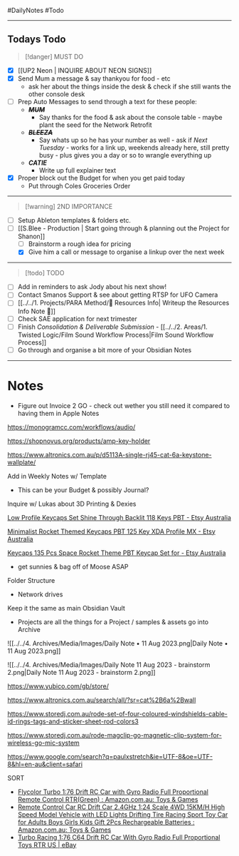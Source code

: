    #DailyNotes #Todo 
- - -
## Todays Todo

>[!danger] MUST DO

- [x] [[UP2 Neon | INQUIRE ABOUT NEON SIGNS]]
- [x] Send Mum a message & say thankyou for food - etc
	- ask her about the things inside the desk & check if she still wants the other console desk
- [ ] Prep Auto Messages to send through a text for these people:
	- ~~***MUM***~~ 
		- Say thanks for the food & ask about the console table - maybe plant the seed for the Network Retrofit
	- ~~***BLEEZA***~~ 
		- Say whats up so he has your number as well - ask if *Next Tuesday* - works for a link up, weekends already here, still pretty busy - plus gives you a day or so to wrangle everything up
	- ***CATIE***
		- Write up full explainer text
- [x] Proper block out the Budget for when you get paid today
	- Put through Coles Groceries Order



- - -
>[!warning] 2ND IMPORTANCE

- [ ] Setup Ableton templates & folders etc.
- [ ] [[S.Blee - Production | Start going through & planning out the Project for Shanon]]
	- [ ] Brainstorm a rough idea for pricing
	- [x] Give him a call or message to organise a linkup over the next week

- - -
>[!todo] TODO

- [ ] Add in reminders to ask Jody about his next show!
- [ ] Contact Smanos Support & see about getting RTSP for UFO Camera
- [ ] [[../../1. Projects/PARA Method/🚩 Resources Info| Writeup the Resources Info Note 🚩]]
- [ ] Check SAE application for next trimester
- [ ] Finish *Consolidation & Deliverable Submission* - [[../../2. Areas/1. Twisted Logic/Film Sound Workflow Process|Film Sound Workflow Process]]
- [ ] Go through and organise a bit more of your Obsidian Notes

- - -
# Notes
- Figure out Invoice 2 GO - check out wether you still need it compared to having them in Apple Notes

https://monogramcc.com/workflows/audio/

https://shopnovus.org/products/amp-key-holder

https://www.altronics.com.au/p/d5113A-single-rj45-cat-6a-keystone-wallplate/

Add in Weekly Notes w/ Template
- This can be your Budget & possibly Journal?

Inquire w/ Lukas about 3D Printing & Dexies

[Low Profile Keycaps Set Shine Through Backlit 118 Keys PBT - Etsy Australia](https://www.etsy.com/au/listing/1411474835/low-profile-keycaps-set-shine-through?ga_order=most_relevant&ga_search_type=all&ga_view_type=gallery&ga_search_query=dsa+keycaps&ref=sr_gallery-2-28&pro=1&sts=1&organic_search_click=1)

[Minimalist Rocket Themed Keycaps PBT 125 Key XDA Profile MX - Etsy Australia](https://www.etsy.com/au/listing/1505817774/minimalist-rocket-themed-keycaps-pbt-125?ga_order=most_relevant&ga_search_type=all&ga_view_type=gallery&ga_search_query=dsa+keycaps&ref=sr_gallery-1-26&pro=1&frs=1&sts=1&organic_search_click=1)

[Keycaps 135 Pcs Space Rocket Theme PBT Keycap Set for - Etsy Australia](https://www.etsy.com/au/listing/1398985844/keycaps-135-pcs-space-rocket-theme-pbt?ga_order=most_relevant&ga_search_type=all&ga_view_type=gallery&ga_search_query=keychron+keycaps&ref=sr_gallery-1-18&pro=1&frs=1&organic_search_click=1)

- get sunnies & bag off of Moose ASAP

Folder Structure  
- Network drives

Keep it the same as main Obsidian Vault

- Projects are all the things for a Project / samples & assets go into Archive


![[../../4. Archives/Media/Images/Daily Note • 11 Aug 2023.png|Daily Note • 11 Aug 2023.png]]


![[../../4. Archives/Media/Images/Daily Note  11 Aug 2023 - brainstorm 2.png|Daily Note  11 Aug 2023 - brainstorm 2.png]]




https://www.yubico.com/gb/store/

https://www.altronics.com.au/search/all/?sr=cat%2B6a%2Bwall

https://www.storedj.com.au/rode-set-of-four-coloured-windshields-cable-id-rings-tags-and-sticker-sheet-rod-colors3

https://www.storedj.com.au/rode-magclip-go-magnetic-clip-system-for-wireless-go-mic-system

https://www.google.com/search?q=paulxstretch&ie=UTF-8&oe=UTF-8&hl=en-au&client=safari

SORT

- [Flycolor Turbo 1:76 Drift RC Car with Gyro Radio Full Proportional Remote Control RTR(Green) : Amazon.com.au: Toys & Games](https://www.amazon.com.au/Flycolor-Turbo-Proportional-Remote-Control/dp/B0B9S2D81X/ref=asc_df_B0B9S2D81X/?tag=googleshopmob-22&linkCode=df0&hvadid=463533146863&hvpos=&hvnetw=g&hvrand=14780423625162044604&hvpone=&hvptwo=&hvqmt=&hvdev=m&hvdvcmdl=&hvlocint=&hvlocphy=9070590&hvtargid=pla-1918412200475&psc=1)
- [Remote Control Car RC Drift Car 2.4GHz 1:24 Scale 4WD 15KM/H High Speed Model Vehicle with LED Lights Drifting Tire Racing Sport Toy Car for Adults Boys Girls Kids Gift 2Pcs Rechargeable Batteries : Amazon.com.au: Toys & Games](https://www.amazon.com.au/Remote-Control-Car-Drift-2-4GHz/dp/B09XBJJ6N3/ref=asc_df_B09XBJJ6N3/?tag=googleshopmob-22&linkCode=df0&hvadid=463598091308&hvpos=&hvnetw=g&hvrand=3567921522059448702&hvpone=&hvptwo=&hvqmt=&hvdev=m&hvdvcmdl=&hvlocint=&hvlocphy=9070590&hvtargid=pla-1864433133569&psc=1)
- [Turbo Racing 1:76 C64 Drift RC Car With Gyro Radio Full Proportional Toys RTR US | eBay](https://www.ebay.com.au/itm/394759374123?chn=ps&_ul=AU&norover=1&mkevt=1&mkrid=705-139619-5960-0&mkcid=2&mkscid=101&itemid=394759374123&targetid=1280498559010&device=m&mktype=pla&googleloc=9070590&poi=&campaignid=9767740946&mkgroupid=120554575097&rlsatarget=pla-1280498559010&abcId=578876&merchantid=7364522&gbraid=0AAAAAD97CxRcSGPl6UMSK3WU-dCX_Iga9&gclid=EAIaIQobChMIuaLdgbTUgAMVwFgPAh1bTAylEAQYDSABEgJfz_D_BwE)